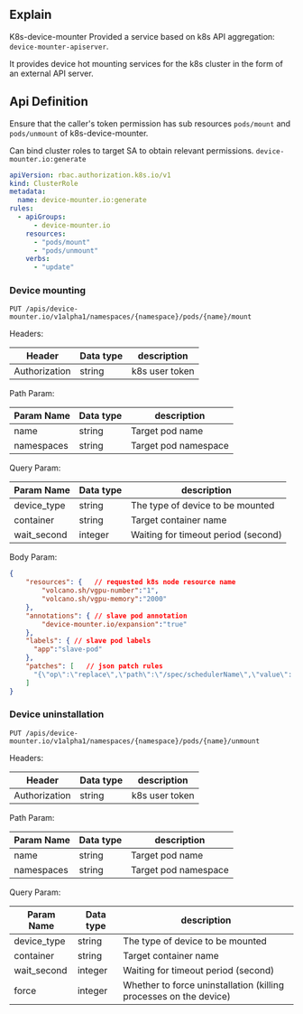 ## Explain

K8s-device-mounter Provided a service based on k8s API aggregation: `device-mounter-apiserver`.

It provides device hot mounting services for the k8s cluster in the form of an external API server.

## Api Definition

Ensure that the caller's token permission has sub resources `pods/mount` and `pods/unmount` of k8s-device-mounter.

Can bind cluster roles to target SA to obtain relevant permissions. `device-mounter.io:generate`

```yaml
apiVersion: rbac.authorization.k8s.io/v1
kind: ClusterRole
metadata:
  name: device-mounter.io:generate
rules:
  - apiGroups:
      - device-mounter.io
    resources:
      - "pods/mount"
      - "pods/unmount"
    verbs:
      - "update"
```

### Device mounting

`PUT /apis/device-mounter.io/v1alpha1/namespaces/{namespace}/pods/{name}/mount`

Headers:

| Header         | Data type | description      |
|----------------|-----------|------------------|
| Authorization  | string    | k8s user token   |

Path Param:

| Param Name  | Data type | description          |
|-------------|-----------|----------------------|
| name        | string    | Target pod name      |
| namespaces  | string    | Target pod namespace |

Query Param:

| Param Name  | Data type | description                           |
|-------------|-----------|---------------------------------------|
| device_type | string    | The type of device to be mounted      |
| container   | string    | Target container name                 |
| wait_second | integer   | Waiting for timeout period (second)   |

Body Param:
```json
{
    "resources": {   // requested k8s node resource name
        "volcano.sh/vgpu-number":"1",
        "volcano.sh/vgpu-memory":"2000"
    },
    "annotations": { // slave pod annotation
        "device-mounter.io/expansion":"true"
    },
    "labels": { // slave pod labels
      "app":"slave-pod"
    },
    "patches": [   // json patch rules
      "{\"op\":\"replace\",\"path\":\"/spec/schedulerName\",\"value\": \"volcano\"}"
    ]
}
```

### Device uninstallation

`PUT /apis/device-mounter.io/v1alpha1/namespaces/{namespace}/pods/{name}/unmount`

Headers:

| Header         | Data type | description      |
|----------------|-----------|------------------|
| Authorization  | string    | k8s user token   |

Path Param:

| Param Name  | Data type | description          |
|-------------|-----------|----------------------|
| name        | string    | Target pod name      |
| namespaces  | string    | Target pod namespace |


Query Param:

| Param Name  | Data type | description                                                       |
|-------------|-----------|-------------------------------------------------------------------|
| device_type | string    | The type of device to be mounted                                  |
| container   | string    | Target container name                                             |
| wait_second | integer   | Waiting for timeout period (second)                               |
| force       | integer   | Whether to force uninstallation (killing processes on the device) |
